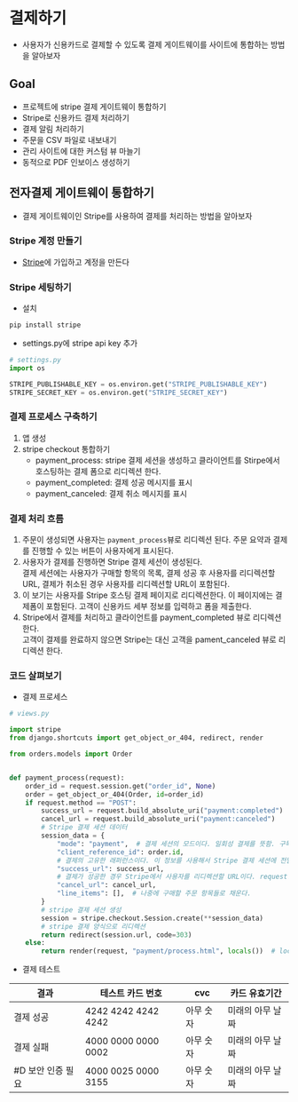 # 결제하기

- 사용자가 신용카드로 결제할 수 있도록 결제 게이트웨이를 사이트에 통합하는 방법을 알아보자

## Goal

- 프로젝트에 stripe 결제 게이트웨이 통합하기
- Stripe로 신용카드 결제 처리하기
- 결제 알림 처리하기
- 주문을 CSV 파일로 내보내기
- 관리 사이트에 대한 커스텀 뷰 마늘기
- 동적으로 PDF 인보이스 생성하기

## 전자결제 게이트웨이 통합하기

- 결제 게이트웨이인 Stripe를 사용하여 결제를 처리하는 방법을 알아보자

### Stripe 계정 만들기

- [Stripe](https://stripe.com)에 가입하고 계정을 만든다

### Stripe 세팅하기

- 설치

```bash
pip install stripe
```

- settings.py에 stripe api key 추가

```python
# settings.py
import os

STRIPE_PUBLISHABLE_KEY = os.environ.get("STRIPE_PUBLISHABLE_KEY")
STRIPE_SECRET_KEY = os.environ.get("STRIPE_SECRET_KEY")
```

### 결제 프로세스 구축하기

1. 앱 생성
2. stripe checkout 통합하기
    - payment_process: stripe 결제 세션을 생성하고 클라이언트를 Stirpe에서 호스팅하는 결제 폼으로 리디렉션 한다.
    - payment_completed: 결제 성공 메시지를 표시
    - payment_canceled: 결제 취소 메시지를 표시

### 결제 처리 흐름

1. 주문이 생성되면 사용자는 `payment_process`뷰로 리디렉션 된다. 주문 요약과 결제를 진행할 수 있는 버튼이 사용자에게 표시된다.
2. 사용자가 결제를 진행하면 Stripe 결제 세션이 생성된다.    
   결제 세션에는 사용자가 구매할 항목의 목록, 결제 성공 후 사용자를 리디렉션할 URL, 결제가 취소된 경우 사용자를 리디렉션할 URL이 포함된다.
3. 이 보기는 사용자를 Stripe 호스팅 결제 페이지로 리디렉션한다. 이 페이지에는 결제폼이 포함된다. 고객이 신용카드 세부 정보를 입력하고 폼을 제출한다.
4. Stripe에서 결제를 처리하고 클라이언트를 payment_completed 뷰로 리디렉션 한다.   
   고객이 결제를 완료하지 않으면 Stripe는 대신 고객을 pament_canceled 뷰로 리디렉션 한다.

### 코드 살펴보기

- 결제 프로세스

```python
# views.py

import stripe
from django.shortcuts import get_object_or_404, redirect, render

from orders.models import Order


def payment_process(request):
    order_id = request.session.get("order_id", None)
    order = get_object_or_404(Order, id=order_id)
    if request.method == "POST":
        success_url = request.build_absolute_uri("payment:completed")
        cancel_url = request.build_absolute_uri("payment:canceled")
        # Stripe 결제 세션 데이터
        session_data = {
            "mode": "payment",  # 결제 세션의 모드이다. 일회성 결제를 뜻함. 구독 같은 반복적인 결제는 `recurring payment`로 설정
            "client_reference_id": order.id,
            # 결제의 고유한 래퍼런스이다. 이 정보를 사용해서 Stripe 결제 세션에 전달한다. 주문 ID를 전달하면 Stripe 결제를 시스템에서 주문에 연결하고, Stripe로부터 결제 알림을 수신해서 주문을 결제된 것으로 표시할 수 있다.
            "success_url": success_url,
            # 결제가 성공한 경우 Stripe에서 사용자를 리디렉션할 URL이다. request.build_absolute_uri() 함수를 사용해서 절대 URI을 생성한다.
            "cancel_url": cancel_url,
            "line_items": [],  # 나중에 구매할 주문 항목들로 채운다.
        }
        # stripe 결제 세션 생성
        session = stripe.checkout.Session.create(**session_data)
        # stripe 결제 양식으로 리디렉션
        return redirect(session.url, code=303)
    else:
        return render(request, "payment/process.html", locals())  # locals()로 지역변수를 context 로 넘김
```

- 결제 테스트

| 결과          | 테스트 카드 번호           | cvc   | 카드 유효기간   |
|-------------|---------------------|-------|-----------|
| 결제 성공       | 4242 4242 4242 4242 | 아무 숫자 | 미래의 아무 날짜 |
| 결제 실패       | 4000 0000 0000 0002 | 아무 숫자 | 미래의 아무 날짜 |
| #D 보안 인증 필요 | 4000 0025 0000 3155 | 아무 숫자 | 미래의 아무 날짜 |
